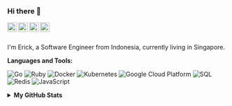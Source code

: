 ### Hi there 👋

<a href="https://www.linkedin.com/in/wijayaerick"><img align="left" alt="Erick's LinkedIn" width="22px" src="https://cdn.simpleicons.org/linkedin/black/white" /></a>
<a href="http://stackoverflow.com/u/11520747"><img align="left" alt="Erick's StackOverflow" width="22px" src="https://cdn.simpleicons.org/stackoverflow/black/white" /></a>
<a href="https://www.instagram.com/wijayaerick"><img align="left" alt="Erick's Instagram" width="22px" src="https://cdn.simpleicons.org/instagram/black/white" /></a>
<a href="https://www.facebook.com/wijayaerick52"><img align="left" alt="Erick's Facebook" width="22px" src="https://cdn.simpleicons.org/facebook/black/white" /></a>

<br />
<br />

I'm Erick, a Software Engineer from Indonesia, currently living in Singapore.

**Languages and Tools:**

<p>
  <img alt="Go" src="https://img.shields.io/badge/-Go-29beb0?style=flat-square&logo=go&logoColor=white" />
  <img alt="Ruby" src="https://img.shields.io/badge/-Ruby-9b111e?style=flat-square&logo=Ruby&logoColor=white" />
  <img alt="Docker" src="https://img.shields.io/badge/-Docker-46a2f1?style=flat-square&logo=docker&logoColor=white" />
  <img alt="Kubernetes" src="https://img.shields.io/badge/-Kubernetes-326ce5?style=flat-square&logo=kubernetes&logoColor=white" />
  <img alt="Google Cloud Platform" src="https://img.shields.io/badge/-Google_Cloud_Platform-1a73e8?style=flat-square&logo=google-cloud&logoColor=white" />
  <img alt="SQL" src="https://img.shields.io/badge/-SQL-336791?style=flat-square&logo=postgresql&logoColor=" />
  <img alt="Redis" src="https://img.shields.io/badge/-Redis-a41e11?style=flat-square&logo=redis&logoColor=white" />
  <img alt="JavaScript" src="https://img.shields.io/badge/-JS-323330?style=flat-square&logo=javascript&logoColor=" />
</p>

<details>
  <summary><b>My GitHub Stats</b></summary>

  <picture>
    <source media="(prefers-color-scheme: dark)" srcset="https://github-readme-stats.vercel.app/api?username=wijayaerick&theme=dark">
    <img alt="Shows wijayaerick's GitHub Stats." src="https://github-readme-stats.vercel.app/api?username=wijayaerick&theme=default">
  </picture>
</details>

<!--
**wijayaerick/wijayaerick** is a ✨ _special_ ✨ repository because its `README.md` (this file) appears on your GitHub profile.
Here are some ideas to get you started:
- 🔭 I’m currently working on ...
- 🌱 I’m currently learning ...
- 👯 I’m looking to collaborate on ...
- 🤔 I’m looking for help with ...
- 💬 Ask me about ...
- 📫 How to reach me: ...
- 😄 Pronouns: ...
- ⚡ Fun fact: ...
-->
